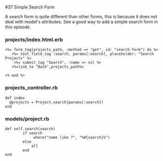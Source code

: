 #37 Simple Search Form

A search form is quite different than other forms, this is because it does not deal with model's attributes. See a good way to add a simple search form in this episode.

### projects/index.html.erb

````
<%= form_tag(projects_path, :method => "get", id: "search-form") do %>
   <%= text_field_tag :search, params[:search], placeholder: "Search Projects" %>
    <%= submit_tag "Search", :name => nil %>
   <%=link_to "Back",projects_path%>
   
<% end %>
````

### projects_controller.rb
````
def index
  @projects = Project.search(params[:search])
end
````

### models/project.rb
````
def self.search(search)
		if search
			 where("name like ?", "%#{search}%") 
		else
			all
		end
end
````

